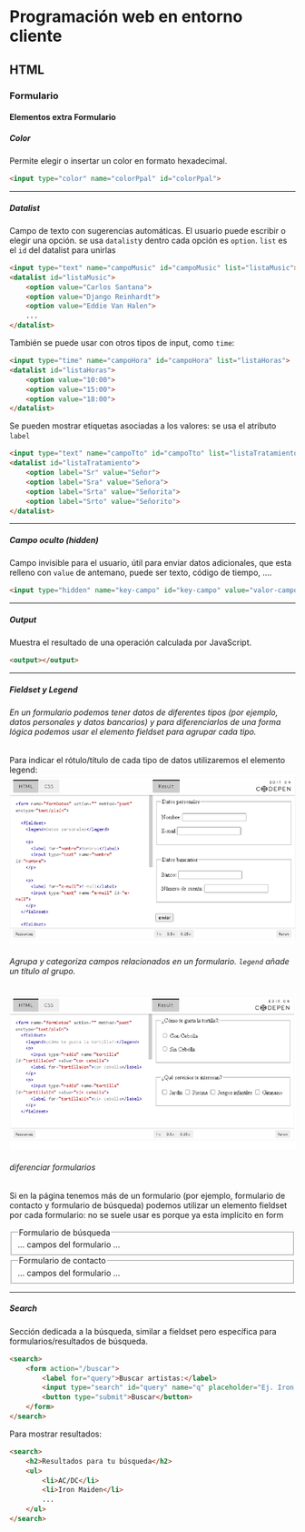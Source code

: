 # Programación web en entorno cliente
## HTML
### Formulario
#### Elementos extra Formulario

##### Color
Permite elegir o insertar un color en formato hexadecimal.
```html
<input type="color" name="colorPpal" id="colorPpal">
```

---

##### Datalist
Campo de texto con sugerencias automáticas. El usuario puede escribir o elegir una opción. se usa `datalist`y dentro cada opción es `option`.
`list` es el `id` del datalist para unirlas 

```html
<input type="text" name="campoMusic" id="campoMusic" list="listaMusic">
<datalist id="listaMusic">
	<option value="Carlos Santana">
	<option value="Django Reinhardt">
	<option value="Eddie Van Halen">
	...
</datalist>
```
También se puede usar con otros tipos de input, como `time`:
```html
<input type="time" name="campoHora" id="campoHora" list="listaHoras">
<datalist id="listaHoras">
	<option value="10:00">
	<option value="15:00">
	<option value="18:00">
</datalist>
```
Se pueden mostrar etiquetas asociadas a los valores: se usa el atributo `label`
```html
<input type="text" name="campoTto" id="campoTto" list="listaTratamiento">
<datalist id="listaTratamiento">
	<option label="Sr" value="Señor">
	<option label="Sra" value="Señora">
	<option label="Srta" value="Señorita">
	<option label="Srto" value="Señorito">
</datalist>
```

---

##### Campo oculto (hidden)
Campo invisible para el usuario, útil para enviar datos adicionales, que esta relleno con `value` de antemano, puede ser texto, código de tiempo, ....
```html
<input type="hidden" name="key-campo" id="key-campo" value="valor-campo">
```

---

##### Output
Muestra el resultado de una operación calculada por JavaScript.
```html
<output></output>
```

---

##### Fieldset y Legend
###### En un formulario podemos tener datos de diferentes tipos (por ejemplo, datos personales y datos bancarios) y para diferenciarlos de una forma lógica podemos usar el elemento fieldset para agrupar cada tipo.

Para indicar el rótulo/título de cada tipo de datos utilizaremos el elemento legend:
![diferencia datos](image-form/dif-datos-form.png)

###### Agrupa y categoriza campos relacionados en un formulario. `legend` añade un título al grupo.
![agrupar datos](image-form/agrupar-datos-form.png)



###### diferenciar formularios
Si en la página tenemos más de un formulario (por ejemplo, formulario de contacto y formulario de búsqueda) podemos utilizar un elemento fieldset por cada formulario: no se suele usar es porque ya esta implícito en form


<fieldset>
	<legend>Formulario de búsqueda</legend>
	<form name="formBuscar">
		... campos del formulario ...
	</form>
</fieldset>


<fieldset>
	<legend>Formulario de contacto</legend>
	<form name="formContacto">
		... campos del formulario ...
	</form>
</fieldset>



---

##### Search
Sección dedicada a la búsqueda, similar a fieldset pero específica para formularios/resultados de búsqueda.
```html
<search>
	<form action="/buscar">
		<label for="query">Buscar artistas:</label>
		<input type="search" id="query" name="q" placeholder="Ej. Iron Maiden">
		<button type="submit">Buscar</button>
	</form>
</search>
```
Para mostrar resultados:
```html
<search>
	<h2>Resultados para tu búsqueda</h2>
	<ul>
		<li>AC/DC</li>
		<li>Iron Maiden</li>
		...
	</ul>
</search>
```
